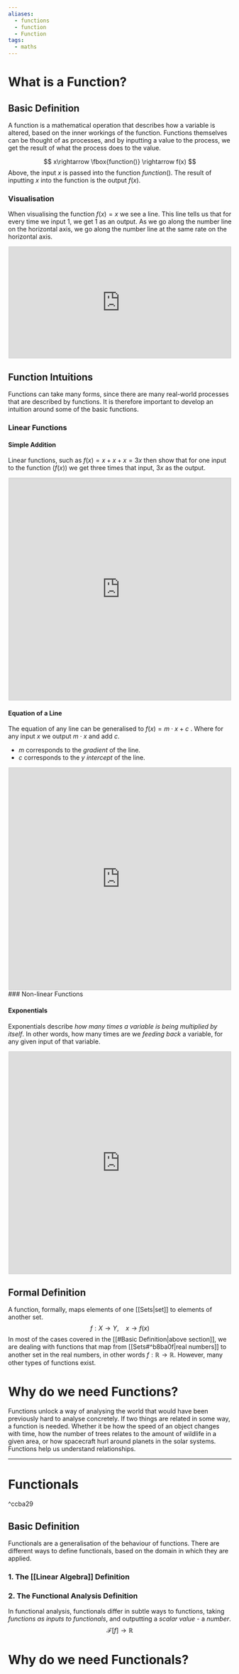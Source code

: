 ```yaml
---
aliases:
  - functions
  - function
  - Function
tags:
  - maths
---
```

# What is a Function?
## Basic Definition
A function is a mathematical operation that describes how a variable is altered, based on the inner workings of the function. Functions themselves can be thought of as processes, and by inputting a value to the process, we get the result of what the process does to the value. 

$$
x\rightarrow \fbox{function()} \rightarrow f(x)
$$
Above, the input $x$ is passed into the function $function()$. The result of inputting $x$ into the function is the output $f(x)$. 
### Visualisation
When visualising the function $f(x) = x$ we see a line. This line tells us that for every time we input 1, we get 1 as an output. As we go along the number line on the horizontal axis, we go along the number line at the same rate on the horizontal axis.

<div align="center"><iframe src="https://www.desmos.com/calculator/j1thkiirwu?embed" width="500" height="250" style="border: 1px solid #ccc" frameborder=0></iframe></div>

## Function Intuitions
Functions can take many forms, since there are many real-world processes that are described by functions. It is therefore important to develop an intuition around some of the basic  functions. 

### Linear Functions

#### Simple Addition
Linear functions, such as $f(x) = x + x + x = 3x$ then show that for one input to the function ($f(x)$) we get three times that input, $3x$ as the output. 

<div align = "center">
<iframe src="https://www.desmos.com/calculator/tvyo4qth6u?embed" width="500" height="500" style="border: 1px solid #ccc" frameborder=0></iframe>
</div>


#### Equation of a Line
The equation of any line can be generalised to $f(x) = m \cdot x + c$ . Where for any input $x$ we output $m \cdot x$  and add $c$. 
- $m$ corresponds to the *gradient* of the line.
- $c$ corresponds to the *y intercept* of the line. 

<div align = "center">
<iframe src="https://www.desmos.com/calculator/mo305n5vx3" width="500" height="500" style="border: 1px solid #ccc" frameborder=0></iframe>
</div>
### Non-linear Functions

#### Exponentials
Exponentials describe *how many times a variable is being multiplied by itself*. In other words, how many times are we *feeding back* a variable, for any given input of that variable. 

<div align="center"><iframe src="https://www.desmos.com/calculator/4vzfym1hcx?embed" width="500" height="500" style="border: 1px solid #ccc" frameborder=1000></iframe>
</div>


## Formal Definition
A function, formally, maps elements of one [[Sets|set]] to elements of another set. 
$$
f : X\rightarrow Y, \ \ \ \ x \rightarrow f(x)
$$
In most of the cases covered in the [[#Basic Definition|above section]], we are dealing with functions that map from [[Sets#^b8ba0f|real numbers]] to another set in the real numbers, in other words $f: \mathbb R \rightarrow \mathbb R$. However, many other types of functions exist. 
# Why do we need Functions?
Functions unlock a way of analysing the world that would have been previously hard to analyse concretely. If two things are related in some way, a function is needed. Whether it be how the speed of an object changes with time, how the number of trees relates to the amount of wildlife in a given area, or how spacecraft hurl around planets in the solar systems. Functions help us understand relationships.

---
# Functionals

^ccba29

## Basic Definition
Functionals are a generalisation of the behaviour of functions. There are different ways to define functionals, based on the domain in which they are applied. 

### 1. The [[Linear Algebra]] Definition


### 2. The Functional Analysis Definition

In functional analysis, functionals differ in subtle ways to functions, taking *functions as inputs to functionals*, and outputting a *scalar value* - a *number*. 
$$
\mathcal F[f] \rightarrow \mathbb R
$$

# Why do we need Functionals?

